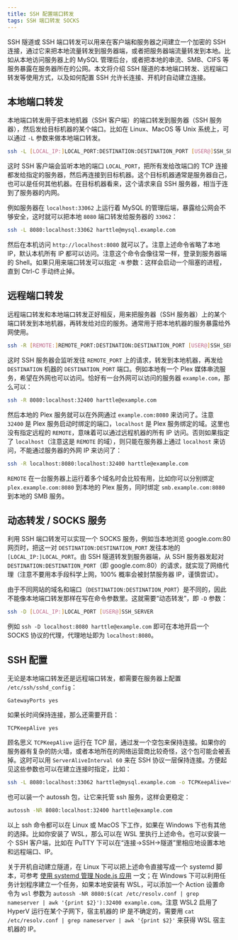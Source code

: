 ```yaml
---
title: SSH 配置端口转发
tags: SSH 端口转发 SOCKS
---
```


SSH 隧道或 SSH 端口转发可以用来在客户端和服务器之间建立一个加密的 SSH 连接，通过它来把本地流量转发到服务器端，或者把服务器端流量转发到本地。比如从本地访问服务器上的 MySQL 管理后台，或者把本地的串流、SMB、CIFS 等服务暴露在服务器所在的公网。本文将介绍 SSH 隧道的本地端口转发、远程端口转发等使用方式，以及如何配置 SSH 允许长连接、开机时自动建立连接。

<!--more-->

## 本地端口转发

本地端口转发用于把本地机器（SSH 客户端）的端口转发到服务器（SSH 服务器），然后发给目标机器的某个端口。比如在 Linux、MacOS 等 Unix 系统上，可以通过 `-L` 参数来做本地端口转发。

```bash
ssh -L [LOCAL_IP:]LOCAL_PORT:DESTINATION:DESTINATION_PORT [USER@]SSH_SERVER
```

这时 SSH 客户端会监听本地的端口 `LOCAL_PORT`，把所有发给改端口的 TCP 连接都发给指定的服务器，然后再连接到目标机器。这个目标机器通常是服务器自己，也可以是任何其他机器。在目标机器看来，这个请求来自 SSH 服务器，相当于连到了服务器的内网。

例如服务器在 `localhost:33062` 上运行着 MySQL 的管理后端，暴露给公网会不够安全，这时就可以把本地 `8080` 端口转发给服务器的 `33062`：

```bash
ssh -L 8080:localhost:33062 harttle@mysql.example.com
```

然后在本机访问 `http://localhost:8080` 就可以了。注意上述命令省略了本地 IP，默认本机所有 IP 都可以访问。注意这个命令会像往常一样，登录到服务器端的 Shell。如果只用来端口转发可以指定 `-N` 参数：这样会启动一个阻塞的进程，直到 Ctrl-C 手动终止掉。

## 远程端口转发

远程端口转发和本地端口转发正好相反，用来把服务器（SSH 服务器）上的某个端口转发到本地机器，再转发给对应的服务。通常用于把本地机器的服务暴露给外网使用。

```bash
ssh -R [REMOTE:]REMOTE_PORT:DESTINATION:DESTINATION_PORT [USER@]SSH_SERVER
```

这时 SSH 服务器会监听发往 `REMOTE_PORT` 上的请求，转发到本地机器，再发给 `DESTINATION` 机器的 `DESTINATION_PORT` 端口。例如本地有一个 Plex 媒体串流服务，希望在外网也可以访问。恰好有一台外网可以访问的服务器 `example.com`，那么可以：

```bash
ssh -R 8080:localhost:32400 harttle@example.com
```

然后本地的 Plex 服务就可以在外网通过 `example.com:8080` 来访问了。注意 `32400` 是 Plex 服务启动时绑定的端口，`localhost` 是 Plex 服务绑定的域。这里也没有指定远程的 `REMOTE`，意味着可以通过远程机器的所有 IP 访问。否则如果指定了 `localhost`（注意这是 `REMOTE` 的域），则只能在服务器上通过 `localhost` 来访问，不能通过服务器的外网 IP 来访问了：

```bash
ssh -R localhost:8080:localhost:32400 harttle@example.com
```

`REMOTE` 在一台服务器上运行着多个域名时会比较有用，比如你可以分别绑定 `plex.example.com:8080` 到本地的 Plex 服务，同时绑定 `smb.example.com:8080` 到本地的 SMB 服务。

## 动态转发 / SOCKS 服务

利用 SSH 端口转发可以实现一个 SOCKS 服务，例如当本地浏览 google.com:80 网页时，把这一对 `DESTINATION:DESTINATION_PORT` 发往本地的 `[LOCAL_IP:]LOCAL_PORT`。由 SSH 隧道转发到服务器端，从 SSH 服务器发起对 `DESTINATION:DESTINATION_PORT`（即 google.com:80）的请求，就实现了网络代理（注意不要用本手段科学上网，100% 概率会被封禁服务器 IP，谨慎尝试）。

由于不同网站的域名和端口（`DESTINATION:DESTINATION_PORT`）是不同的，因此不能像本地端口转发那样在写在命令参数里。这就需要“动态转发”，即 `-D` 参数：

```bash
ssh -D [LOCAL_IP:]LOCAL_PORT [USER@]SSH_SERVER
```

例如 `ssh -D localhost:8080 harttle@example.com` 即可在本地开启一个 SOCKS 协议的代理，代理地址即为 `localhost:8080`。

## SSH 配置

无论是本地端口转发还是远程端口转发，都需要在服务器上配置 `/etc/ssh/sshd_config`：

```
GatewayPorts yes
```

如果长时间保持连接，那么还需要开启：

```
TCPKeepAlive yes
```

顾名思义 `TCPKeepAlive` 运行在 TCP 层，通过发一个空包来保持连接。如果你的服务器有复杂的防火墙，或者本地所在的网络运营商比较奇怪，这个包可能会被丢掉。这时可以用 `ServerAliveInterval 60` 来在 SSH 协议一层保持连接。方便起见这些参数也可以在建立连接时指定，比如：

```bash
ssh -L 8080:localhost:33062 harttle@mysql.example.com -o TCPKeepAlive=true ServerAliveInterval=60
```

也可以装一个 autossh 包，让它来托管 ssh 服务，这样会更稳定：

```bash
autossh -NR 8080:localhost:32400 harttle@example.com
```

以上 ssh 命令都可以在 Linux 或 MacOS 下工作，如果在 Windows 下也有其他的选择。比如你安装了 WSL，那么可以在 WSL 里执行上述命令。也可以安装一个 SSH 客户端，比如在 PuTTY 下可以在“连接->SSH->隧道”里相应地设置本地和远程端口、IP。

关于开机自动建立隧道，在 Linux 下可以把上述命令直接写成一个 systemd 脚本，可参考 [使用 systemd 管理 Node.js 应用](https://harttle.land/2016/08/04/systemd-nodejs-app.html) 一文；在 Windows 下可以利用任务计划程序建立一个任务，如果本地安装有 WSL，可以添加一个 Action 设置命令为 `wsl` 参数为 `autossh -NR 8080:$(cat /etc/resolv.conf | grep nameserver | awk '{print $2}'):32400 example.com`。注意 WSL2 启用了 HyperV 运行在某个子网下，宿主机器的 IP 是不确定的，需要用 `cat /etc/resolv.conf | grep nameserver | awk '{print $2}'` 来获得 WSL 宿主机器的 IP。